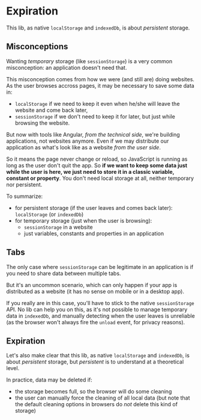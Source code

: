 # Expiration

This lib, as native `localStorage` and `indexedDb`, is about *persistent* storage.

## Misconceptions

Wanting *temporary* storage (like `sessionStorage`) is a very common misconception:
an application doesn't need that.

This misconception comes from how we were (and still are) doing websites. As the user browses accross pages,
it may be necessary to save some data in:
- `localStorage` if we need to keep it even when he/she will leave the website and come back later,
- `sessionStorage` if we don't need to keep it for later, but just while browsing the website.

But now with tools like Angular, *from the technical side*, we're building applications, not websites anymore.
Even if we may distribute our application as what's look like as a website *from the user side*.

So it means the page never change or reload, so JavaScript is running as long as the user don't quit the app.
So **if we want to keep some data just while the user is here, we just need to store it in a classic variable, constant or property**.
You don't need local storage at all, neither temporary nor persistent.

To summarize:
- for persistent storage (if the user leaves and comes back later): `localStorage` (or `indexedDb`)
- for temporary storage (just when the user is browsing):
  - `sessionStorage` in a website
  - just variables, constants and properties in an application

## Tabs

The only case where `sessionStorage` can be legitimate in an application is if you need to share data between multiple tabs.

But it's an uncommon scenario, which can only happen if your app is distributed as a website
(it has no sense on mobile or in a desktop app).

If you really are in this case, you'll have to stick to the native `sessionStorage` API. No lib can help you on this,
as it's not possible to manage temporary data in `indexedDb`, and manually detecting when the user leaves is unreliable
(as the browser won't always fire the `unload` event, for privacy reasons).

## Expiration

Let's also make clear that this lib, as native `localStorage` and `indexedDb`, is about *persistent* storage,
but *persistent* is to understand at a theoretical level.

In practice, data may be deleted if:
- the storage becomes full, so the browser will do some cleaning
- the user can manually force the cleaning of all local data
(but note that the default cleaning options in browsers do *not* delete this kind of storage)
